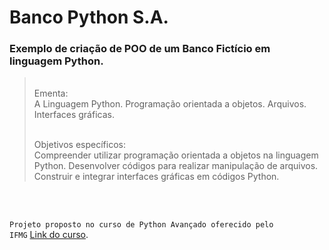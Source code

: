 # Banco Python S.A.

### Exemplo de <strong>criação de POO</strong> de um Banco Fictício em <strong>linguagem Python</strong>.
 

<blockquote><br/>
Ementa:<br/>
A Linguagem Python. Programação orientada a objetos. Arquivos. Interfaces gráficas.
<br/><br/>

Objetivos específicos:<br/>
Compreender utilizar programação orientada a objetos na linguagem Python. Desenvolver códigos para realizar manipulação de arquivos. Construir e integrar interfaces gráficas em códigos Python.
</blockquote><br/><br/>

<code>Projeto proposto no curso de Python Avançado oferecido pelo IFMG</code> <a href="https://mais.ifmg.edu.br/maisifmg/enrol/index.php?id=126">Link do curso</a>.

